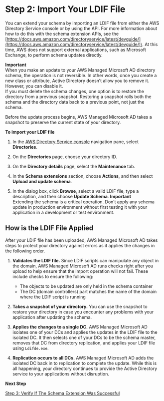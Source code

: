 # Step 2: Import Your LDIF File<a name="import"></a>

You can extend your schema by importing an LDIF file from either the AWS Directory Service console or by using the API\. For more information about how to do this with the schema extension APIs, see the [https://docs.aws.amazon.com/directoryservice/latest/devguide/](https://docs.aws.amazon.com/directoryservice/latest/devguide/)\. At this time, AWS does not support external applications, such as Microsoft Exchange, to perform schema updates directly\. 

**Important**  
When you make an update to your AWS Managed Microsoft AD directory schema, the operation is not reversible\. In other words, once you create a new class or attribute, Active Directory doesn’t allow you to remove it\. However, you can disable it\.   
If you must delete the schema changes, one option is to restore the directory from a previous snapshot\. Restoring a snapshot rolls both the schema and the directory data back to a previous point, not just the schema\.

Before the update process begins, AWS Managed Microsoft AD takes a snapshot to preserve the current state of your directory\.

**To import your LDIF file**

1. In the [AWS Directory Service console](https://console.aws.amazon.com/directoryservicev2/) navigation pane, select **Directories**\.

1. On the **Directories** page, choose your directory ID\.

1. On the **Directory details** page, select the **Maintenance** tab\.

1. In the **Schema extensions** section, choose **Actions**, and then select **Upload and update schema**\.

1. In the dialog box, click **Browse**, select a valid LDIF file, type a description, and then choose **Update Schema**\.
**Important**  
Extending the schema is a critical operation\. Don’t apply any schema update in production environment without first testing it with your application in a development or test environment\.

## How is the LDIF File Applied<a name="howapplied"></a>

After your LDIF file has been uploaded, AWS Managed Microsoft AD takes steps to protect your directory against errors as it applies the changes in the following order\. 

1. **Validates the LDIF file\.** Since LDIF scripts can manipulate any object in the domain, AWS Managed Microsoft AD runs checks right after you upload to help ensure that the import operation will not fail\. These include checks to ensure the following:
   + The objects to be updated are only held in the schema container
   + The DC \(domain controllers\) part matches the name of the domain where the LDIF script is running

1. **Takes a snapshot of your directory\.** You can use the snapshot to restore your directory in case you encounter any problems with your application after updating the schema\. 

1. **Applies the changes to a single DC\.** AWS Managed Microsoft AD isolates one of your DCs and applies the updates in the LDIF file to the isolated DC\. It then selects one of your DCs to be the schema master, removes that DC from directory replication, and applies your LDIF file using `Ldifde.exe`\.

1. **Replication occurs to all DCs\.** AWS Managed Microsoft AD adds the isolated DC back in to replication to complete the update\. While this is all happening, your directory continues to provide the Active Directory service to your applications without disruption\.

**Next Step**

[Step 3: Verify If The Schema Extension Was Successful](verify.md)
